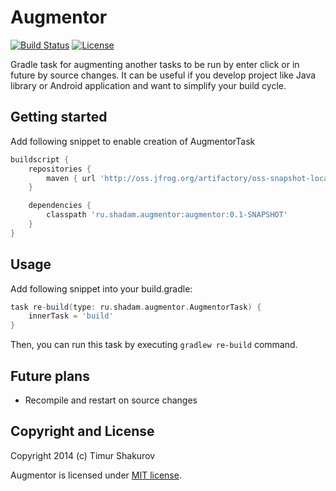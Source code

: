 Augmentor 
==============
[![Build Status](https://travis-ci.org/saladinkzn/augmentor.svg?branch=master)](https://travis-ci.org/saladinkzn/augmentor)
[![License](http://img.shields.io/badge/license-MIT-47b31f.svg)](#copyright-and-license)

Gradle task for augmenting another tasks to be run by enter click or in future by source changes. 
It can be useful if you develop project like Java library or Android application and want to simplify your build cycle.

Getting started
------------------
Add following snippet to enable creation of AugmentorTask
```groovy
buildscript {
	repositories {
        maven { url 'http://oss.jfrog.org/artifactory/oss-snapshot-local' }
	}

	dependencies {
        classpath 'ru.shadam.augmentor:augmentor:0.1-SNAPSHOT'
	}
}
```

Usage
------------------
Add following snippet into your build.gradle:

```groovy
task re-build(type: ru.shadam.augmentor.AugmentorTask) {
	innerTask = 'build'
}
```

Then, you can run this task by executing `gradlew re-build` command.

Future plans
-------------------
* Recompile and restart on source changes

Copyright and License
----------------------

Copyright 2014 (c) Timur Shakurov

Augmentor is licensed under [MIT license](LICENSE).
